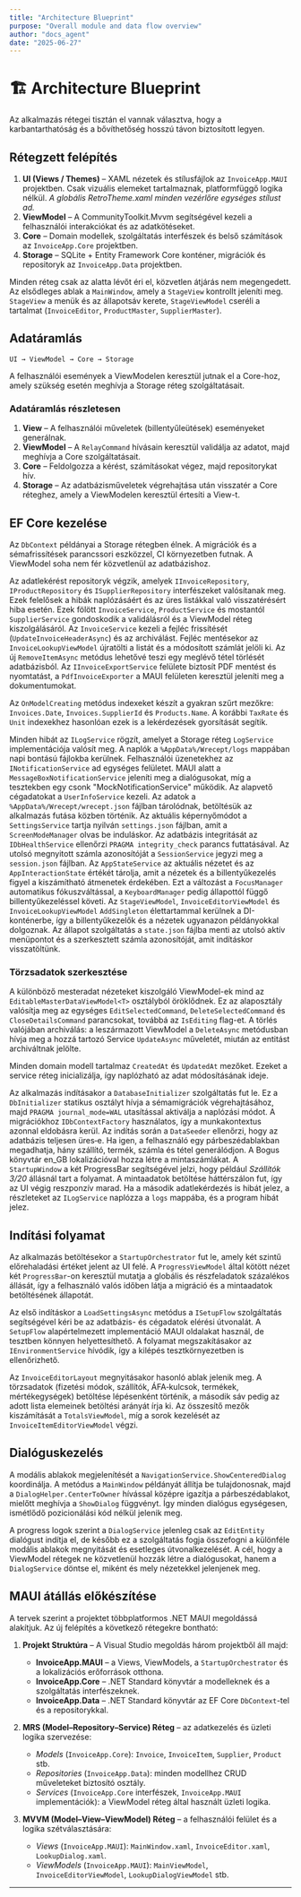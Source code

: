 ```yaml
---
title: "Architecture Blueprint"
purpose: "Overall module and data flow overview"
author: "docs_agent"
date: "2025-06-27"
---
```


# 🏗️ Architecture Blueprint

Az alkalmazás rétegei tisztán el vannak választva, hogy a karbantarthatóság és a bővíthetőség hosszú távon biztosított legyen.

## Rétegzett felépítés

1. **UI (Views / Themes)** – XAML nézetek és stílusfájlok az `InvoiceApp.MAUI` projektben. Csak vizuális elemeket tartalmaznak, platformfüggő logika nélkül.
   *A globális RetroTheme.xaml minden vezérlőre egységes stílust ad.*
2. **ViewModel** – A CommunityToolkit.Mvvm segítségével kezeli a felhasználói interakciókat és az adatkötéseket.
3. **Core** – Domain modellek, szolgáltatás interfészek és belső számítások az `InvoiceApp.Core` projektben.
4. **Storage** – SQLite + Entity Framework Core konténer, migrációk és repositoryk az `InvoiceApp.Data` projektben.

Minden réteg csak az alatta lévőt éri el, közvetlen átjárás nem megengedett.
Az elsődleges ablak a `MainWindow`, amely a `StageView` kontrollt jeleníti meg.
`StageView` a menük és az állapotsáv kerete, `StageViewModel` cseréli a tartalmat
 (`InvoiceEditor`, `ProductMaster`, `SupplierMaster`).

## Adatáramlás

```
UI → ViewModel → Core → Storage
```

A felhasználói események a ViewModelen keresztül jutnak el a Core-hoz, amely szükség esetén meghívja a Storage réteg szolgáltatásait.

### Adatáramlás részletesen

1. **View** – A felhasználói műveletek (billentyűleütések) eseményeket generálnak.
2. **ViewModel** – A `RelayCommand` hívásain keresztül validálja az adatot, majd meghívja a Core szolgáltatásait.
3. **Core** – Feldolgozza a kérést, számításokat végez, majd repositorykat hív.
4. **Storage** – Az adatbázisműveletek végrehajtása után visszatér a Core réteghez, amely a ViewModelen keresztül értesíti a View-t.

## EF Core kezelése

Az `DbContext` példányai a Storage rétegben élnek. A migrációk és a sémafrissítések parancssori eszközzel, CI környezetben futnak. A ViewModel soha nem fér közvetlenül az adatbázishoz.

Az adatlekérést repositoryk végzik, amelyek `IInvoiceRepository`, `IProductRepository` és `ISupplierRepository` interfészeket valósítanak meg. Ezek felelősek a hibák naplózásáért és az üres listákkal való visszatérésért hiba esetén.
Ezek fölött `InvoiceService`, `ProductService` és mostantól `SupplierService` gondoskodik a validálásról és a ViewModel réteg kiszolgálásáról.
Az `InvoiceService` kezeli a fejléc frissítését (`UpdateInvoiceHeaderAsync`) és az archiválást.
Fejléc mentésekor az `InvoiceLookupViewModel` újratölti a listát és a módosított számlát jelöli ki.
Az új `RemoveItemAsync` metódus lehetővé teszi egy meglévő tétel törlését adatbázisból.
Az `IInvoiceExportService` felülete biztosít PDF mentést és nyomtatást, a `PdfInvoiceExporter` a MAUI felületen keresztül jeleníti meg a dokumentumokat.

Az `OnModelCreating` metódus indexeket készít a gyakran szűrt mezőkre:
`Invoices.Date`, `Invoices.SupplierId` és `Products.Name`. A korábbi
`TaxRate` és `Unit` indexekhez hasonlóan ezek is a lekérdezések gyorsítását
segítik.

Minden hibát az `ILogService` rögzít, amelyet a Storage réteg `LogService` implementációja valósít meg. A naplók a `%AppData%/Wrecept/logs` mappában napi bontású fájlokba kerülnek.
Felhasználói üzenetekhez az `INotificationService` ad egységes felületet. MAUI alatt a `MessageBoxNotificationService` jeleníti meg a dialógusokat, míg a tesztekben egy csonk "MockNotificationService" működik.
Az alapvető cégadatokat a `UserInfoService` kezeli. Az adatok a `%AppData%/Wrecept/wrecept.json` fájlban tárolódnak, betöltésük az alkalmazás futása közben történik.
Az aktuális képernyőmódot a `SettingsService` tartja nyilván `settings.json` fájlban, amit a `ScreenModeManager` olvas be induláskor.
Az adatbázis integritását az `IDbHealthService` ellenőrzi `PRAGMA integrity_check` parancs futtatásával.
Az utolsó megnyitott számla azonosítóját a `SessionService` jegyzi meg a `session.json` fájlban.
Az `AppStateService` az aktuális nézetet és az `AppInteractionState` értékét tárolja, amit a nézetek és a billentyűkezelés figyel a kiszámítható átmenetek érdekében.
Ezt a változást a `FocusManager` automatikus fókuszváltással, a `KeyboardManager` pedig állapottól függő billentyűkezeléssel követi.
Az `StageViewModel`, `InvoiceEditorViewModel` és `InvoiceLookupViewModel` `AddSingleton` élettartammal kerülnek a DI-konténerbe, így a billentyűkezelők és a nézetek ugyanazon példányokkal dolgoznak.
Az állapot szolgáltatás a `state.json` fájlba menti az utolsó aktív menüpontot és a szerkesztett számla azonosítóját, amit indításkor visszatöltünk.

### Törzsadatok szerkesztése

A különböző mesteradat nézeteket kiszolgáló ViewModel-ek mind az `EditableMasterDataViewModel<T>` osztályból öröklődnek. Ez az alaposztály valósítja meg az egységes `EditSelectedCommand`, `DeleteSelectedCommand` és `CloseDetailsCommand` parancsokat, továbbá az `IsEditing` flag-et. A törlés valójában archiválás: a leszármazott ViewModel a `DeleteAsync` metódusban hívja meg a hozzá tartozó Service `UpdateAsync` műveletét, miután az entitást archiváltnak jelölte.

Minden domain modell tartalmaz `CreatedAt` és `UpdatedAt` mezőket. Ezeket a service réteg inicializálja, így naplózható az adat módosításának ideje.

 Az alkalmazás indításakor a `DatabaseInitializer` szolgáltatás fut le. Ez a
 `DbInitializer` statikus osztályt hívja a sémamigrációk végrehajtásához, majd
 `PRAGMA journal_mode=WAL` utasítással aktiválja a naplózási módot. A
 migrációkhoz `IDbContextFactory` használatos, így a munkakontextus azonnal
 eldobásra kerül.
Az indítás során a `DataSeeder` ellenőrzi, hogy az adatbázis teljesen üres‑e.
Ha igen, a felhasználó egy párbeszédablakban megadhatja,
hány szállító, termék, számla és tétel generálódjon.
A Bogus könyvtár en_GB lokalizációval hozza létre a mintaszámlákat.
A `StartupWindow` a két ProgressBar segítségével jelzi,
hogy például *Szállítók 3/20* állásnál tart a folyamat.
A mintaadatok betöltése háttérszálon fut, így az UI végig reszponzív marad.
Ha a második adatlekérdezés is hibát jelez, a részleteket az `ILogService` naplózza a `logs` mappába, és a program hibát jelez.

## Indítási folyamat

Az alkalmazás betöltésekor a `StartupOrchestrator` fut le, amely két szintű előrehaladási értéket jelent az UI felé. A `ProgressViewModel` által kötött nézet két `ProgressBar`-on keresztül mutatja a globális és részfeladatok százalékos állását, így a felhasználó valós időben látja a migráció és a mintaadatok betöltésének állapotát.

Az első indításkor a `LoadSettingsAsync` metódus a `ISetupFlow` szolgáltatás segítségével kéri be az adatbázis- és cégadatok elérési útvonalát. A `SetupFlow` alapértelmezett implementáció MAUI oldalakat használ, de tesztben könnyen helyettesíthető.
A folyamat megszakításakor az `IEnvironmentService` hívódik, így a kilépés tesztkörnyezetben is ellenőrizhető.

Az `InvoiceEditorLayout` megnyitásakor hasonló ablak jelenik meg. A törzsadatok (fizetési módok, szállítók, ÁFA‑kulcsok, termékek, mértékegységek) betöltése lépésenként történik, a második sáv pedig az adott lista elemeinek betöltési arányát írja ki.
Az összesítő mezők kiszámítását a `TotalsViewModel`, míg a sorok kezelését az `InvoiceItemEditorViewModel` végzi.

## Dialóguskezelés

A modális ablakok megjelenítését a `NavigationService.ShowCenteredDialog` koordinálja. A metódus a `MainWindow` példányát állítja be tulajdonosnak, majd a `DialogHelper.CenterToOwner` hívással középre igazítja a párbeszédablakot, mielőtt meghívja a `ShowDialog` függvényt. Így minden dialógus egységesen, ismétlődő pozicionálási kód nélkül jelenik meg.

A progress logok szerint a `DialogService` jelenleg csak az `EditEntity` dialógust indítja el, de később ez a szolgáltatás fogja összefogni a különféle modális ablakok megnyitását és esetleges útvonalkezelését. A cél, hogy a ViewModel rétegek ne közvetlenül hozzák létre a dialógusokat, hanem a `DialogService` döntse el, miként és mely nézetekkel jelenjenek meg.

## MAUI átállás előkészítése

A tervek szerint a projektet többplatformos .NET MAUI megoldássá alakítjuk. Az új felépítés a következő rétegekre bontható:

1. **Projekt Struktúra** – A Visual Studio megoldás három projektből áll majd:
   - **InvoiceApp.MAUI** – a Views, ViewModels, a `StartupOrchestrator` és a lokalizációs erőforrások otthona.
   - **InvoiceApp.Core** – .NET Standard könyvtár a modelleknek és a szolgáltatás interfészeknek.
   - **InvoiceApp.Data** – .NET Standard könyvtár az EF Core `DbContext`-tel és a repositorykkal.

2. **MRS (Model–Repository–Service) Réteg** – az adatkezelés és üzleti logika szervezése:
   - *Models* (`InvoiceApp.Core`): `Invoice`, `InvoiceItem`, `Supplier`, `Product` stb.
   - *Repositories* (`InvoiceApp.Data`): minden modellhez CRUD műveleteket biztosító osztály.
   - *Services* (`InvoiceApp.Core` interfészek, `InvoiceApp.MAUI` implementációk): a ViewModel réteg által használt üzleti logika.

3. **MVVM (Model–View–ViewModel) Réteg** – a felhasználói felület és a logika szétválasztására:
   - *Views* (`InvoiceApp.MAUI`): `MainWindow.xaml`, `InvoiceEditor.xaml`, `LookupDialog.xaml`.
   - *ViewModels* (`InvoiceApp.MAUI`): `MainViewModel`, `InvoiceEditorViewModel`, `LookupDialogViewModel` stb.


---
